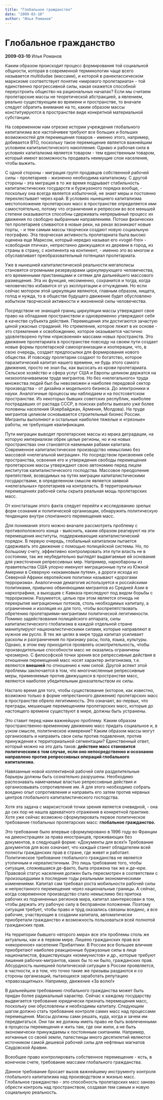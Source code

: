 ```yaml
---
title: "Глобальное гражданство"
date: "2009-03-10"
author: "Илья Романов"
---
```


# Глобальное гражданство

**2009-03-10** Илья Романов

Каким образом происходит процесс формирования той социальной общности, которая в современной терминологии чаще всего называется multidudae (массами), и которой в ранеклассическом марксизме соответствует понятие «мирового пролетариата» - той единственно прогрессивной силы, какая окажется способной переустроить общество на рациональных началах? Если мы считаем пролетарские массы не теоретической абстракцией, а явлением, реально существующим во времени и пространстве, то вначале следует обратить внимание на то, каким образом массы конституируются в пространстве виде конкретной материальной субстанции.

На современном нам отрезке истории учреждения глобального капитализма все настойчивее требуют все больших и больших возможностей для перемещения товаров - именно этого, например, добивается ВТО, поскольку такое перемещение является важнейшим условием капиталистического накопления. Однако и рабочая сила в условиях капитализма является товаром - тем единственным товаром, который имеют возможность продавать неимущие слои населения, чтобы выжить.

С одной стороны - миграция групп продавцов собственной рабочей силы - пролетариев - жизненно необходима капитализму. С другой стороны - эта миграция в то же время подрывает стабильность капиталистических государств и буржуазного порядка вообще, - поскольку она всегда является избыточной, не знает меры и постоянно перехлестывает через край. В условиях нынешнего капитализма местоположение пролетарских масс в пространстве определяется ими самостоятельно, потому что ограничения и репрессии во все меньшей степени оказываются способны сдерживать непрерывный процесс их движения по свободно выбранным направлениям. Потоки физических тел пролетариев сливаются в новые реки, на реках возникают новые порты, - и тем самым массы творчески создают новую социальную географию. Эта творческая активность пролетариата была высоко оценена еще Марксом, который нередко называл его «vogel-frei» - «свободная птичка», непрестанно движущаяся из деревни в город, из страны в страну, с континента на континент, - именно это во многом и обуславливает преобразовательный потенциал пролетариата.

Уже в нынешней капиталистической реальности мегаполисы становятся огромными резервуарами циркулирующего человечества, его временными пристанищами и сетями для дальнейшего массового размещения. Эта их функция, несомненно, сохранится и тогда, когда человечество избавится от уз эксплуатации и отчуждения. Но если сейчас мотором этой циркуляции являются, главным образом, нищета, голод и нужда, то в обществе будущего движение будет обусловлено избытком творческой активности и жизненной силы человечества.

Посредством не знающей границ циркуляции массы утверждают свое право на обладание пространством и одновременно утверждают себя в качестве субъекта действия. Перемещения эти достигаются зачастую ценой ужасных страданий. Но стремление, которое лежит в их основе - это стремление к освобождению, которое оказывается частично удовлетворено путем «присвоения» массами новых пространств. Это движение пролетариата в пространстве повсюду на своем пути создает новые формы пролетарской самоорганизации и кооперации, что, в свою очередь, создает предпосылки для формирования нового общества. И повсюду пролетарии создают то богатство, которое паразитический капитал нашего времени, не будь этого самого движения, просто не знал бы, как высосать из крови пролетариата. Сельское хозяйство и сфера услуг США и Европы целиком держатся на низкооплачиваемом труде мигрантов. Но без «нелегального» труда множества людей был бы невозможен и наиболее передовой сектор производства - от дизайна и модельного бизнеса. До электроники и науки. Аналогичные процессы мы наблюдаем и на постсоветском пространстве. Из некоторых бывших советских республик, наиболее пострадавших от распада СССР, в поисках работы выехало уже более половины населения (Азербайджан, Армения, Молдова). На труде мигрантов целиком основывается строительный бизнес России. Мигранты выполняют и остальные наиболее тяжелые и «грязные» работы, не требующие квалификации.

Пути миграции выводят пролетарские массы из мрака деградации, на которую империализм обрек целые регионы, но и на новых пространствах они становятся наемными рабами капитала. Современное капиталистическое производство немыслимо без массовой «нелегальной миграции». Но посредством присвоения себе пространства, освоения его и утверждения свободы перемещения пролетарские массы утверждают свою автономию перед лицом институтов капиталистического господства. Массовое преодоление препятствий, возводимых на путях миграции капиталистическими государствами, в определенном смысле является заявкой «нелегальных» пролетариев на контрвласть. В территориальных перемещениях рабочей силы скрыта реальная мощь пролетарских масс.

От констатации этого факта следует перейти к исследованию зрелых форм сознания и политической организации, обнаружить политическую тенденцию внутри спонтанного перемещения масс.

Для понимания этого можно вначале рассмотреть проблему с противоположного конца - выяснить, каким образом реагируют на эти перемещения институты, поддерживающие капиталистический порядок. В первую очередь, глобальный капитализм пытается сдерживать это движение с помощью полицейской системы. Но, по большому счету, эффективно контролировать эти пути власть не в состоянии, так же неубедительно выглядят выдвигаемые ей основания для ужесточения репрессивных мер. Например, наркобароны из правительства США упорно именуют миграционные пути из Южной Америки в Северную «кокаиновым путем», а дороги исхода из Северной Африки европейские политики называют «дорогами терроризма». Аналогичная демагогия используется и российскими политиками, привычно обвиняющими мигрантов из Средней Азии в наркотрафике, а выходцев с Кавказа преследуют под видом борьбы с терроризмом. Разумеется, целью при этом является отнюдь не перекрытие миграционных потоков, столь необходимых капиталу, а ограничение и изоляция их для того, чтобы воспрепятствовать обретению пролетариями-мигрантами политической легитимности. Помимо задействования полицейского аппарата, силы капиталистического глобализма в каждой отдельной стране манипулируют националистическими силами, которые направляют в нужное им русло. В тех же целях в мире труда капитал усиливает расколы и разграничения по признаку расы, пола, языка, культуры. Однако, в этом ему приходится проявлять осмотрительность, чтобы производительные способности масс не оказались ограничены чрезмерно. С философской точки зрения все репрессивные действия в отношении перемещений масс носят характер антагонизма, т.е. являются **внешней** по отношению к ним силой. Другой аспект этой проблемы заключается в том, что многочисленные репрессивные меры, применяемые против движущихся в пространстве масс, являются наиболее убедительным доказательством их силы.

Настало время для того, чтобы существование (которое, как известно, возможно только в форме непрестанного движения) пролетарских масс в пространстве обрело легитимность. Это означает, во-первых, что преграды, мешающие перемещениям пролетарских масс, которые до настоящего времени существуют в мире, должны быть устранены.

Это ставит перед нами важнейшую проблему. Каким образом пространственно-временному движению масс придать социальное и, в узком смысле, политическое измерение? Каким образом массы могут организовать и направить свои силы против подавления, против принуждения к территориальной сегментации? Единственный ответ, который можно на это дать таков: **действие масс становится политическим в том случае, если оно непосредственно и осознанно направлено против репрессивных операций глобального капитализма.**

Навязанные новой коллективной рабочей силе разделительные барьеры должны быть сознательно разрушены. Необходимо распознавать намечаемые властью репрессивные действия и организовывать сопротивление им. А для этого необходимо собрать воедино опыт сопротивления и направить его затем против нервных центров глобального капиталистического господства.

Хотя эта задача с марксистской точки зрения является очевидной, - она до сих пор не нашла адекватного отражения в конкретной практике. Хотя уже сейчас возможно сформулировать первое политическое требование глобальных пролетарских масс: **глобальное гражданство.**

Это требование было впервые сформулировано в 1996 году во Франции на демонстрациях за права иностранцев, проживающих без документов, в следующей форме: «Документы для всех!» Требование документов для всех означает, что каждый станет обладателем всей полноты гражданских прав в стране, где живет и работает. Политическое требование глобального гражданства не является утопичным и нереалистичным. Это лишь требование того, чтобы ситуация, сложившаяся де-факто, была отражена так же и де-юре. Правовой статус населения должен быть пересмотрен в соответствии с произошедшими в последние годы реальными экономическими изменениями. Капитал сам требовал роста мобильности рабочей силы и непрестанного перемещения через национальные границы. А сейчас, когда современное производство стало немыслимо без притока рабочих из подчиненных регионов мира, капитал заинтересован в том, чтобы держать эту рабочую силу в бесправном положении. Поэтому ситуация требует, чтобы право и труд оказались связаны воедино, а все рабочие, участвующие в создании капитала, автоматически приобретали гражданство и возможность пользоваться всей полнотой гражданских прав.

На территории бывшего «второго мира» все эти проблемы столь же актуальны, как и в первом мире. Лишено гражданских прав все «некоренное» население Прибалтики. В России все большее вличние приобретают наиболее реакционные буржуазные силы в лице националистов, фашиствующих «коммунистов» и др., которые требуют лишения рабочих-мигрантов, каких бы то ни было, гражданских прав. Абсурдность нынешней политической ситуации в России проявляется, в частности, и в том, что точно такие же призывы раздаются и со стороны организаций, пытающихся заработать репутацию «правозащитных». Например, движение «За волю!»

В дальнейшем требованию глобального гражданства может быть придан более радикальный характер. Сейчас к каждому государству выдвигается требование юридически признать перемещения масс, поскольку они обусловлены и необходимы капиталу. Следующим шагом должно стать требование контроля самих масс над процессами перемещения. Массы должны сами решать, куда, когда и зачем им передвигаться. Они так же должны иметь право не быть вовлеченными в процессы перемещения и жить там, где они жили, а не быть экономически принуждаемы к постоянным скитаниям. Например, изгнанные со своей земли, палестинцы много десятилетий являются источником самой дешевой рабочей силы для нефтяных магнатов Саудовской Аравии.

Всеобщее право контролировать собственное перемещение - есть, в конечном счете, требование массами глобального гражданства.

Данное требование бросает вызов важнейшему инструменту контроля глобального капитализма над производством и жизнью масс. Глобальное гражданство - это способность пролетарских масс заново обрести контроль над пространством, создавая тем самым и новую социальную реальность.